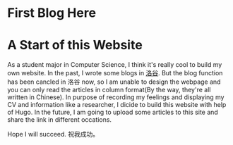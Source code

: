 # First Blog Here


# A Start of this Website

As a student major in Computer Science, I think it's really cool to build my own website. In the past, I wrote some blogs in [洛谷](https://www.luogu.com.cn/user/57695#article). But the blog function has been cancled in 洛谷 now, so I am unable to design the webpage and you can only read the articles in column format(By the way, they're all written in Chinese). In purpose of recording my feelings and displaying my CV and information like a researcher, I dicide to build this website with help of Hugo. In the future, I am going to upload some articles to this site and share the link in different occations.

Hope I will succeed. 祝我成功。
